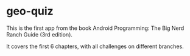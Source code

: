 # geo-quiz
This is the first app from the book Android Programming: The Big Nerd Ranch Guide (3rd edition).

It covers the first 6 chapters, with all challenges on different branches.
